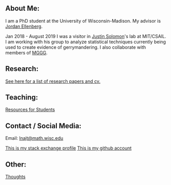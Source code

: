 ## About Me:
<!---  ![Photo](https://github.com/LorenzoNajt/LorenzoNajt.github.io/blob/master/CoffeeGood.jpg)--->

I am a PhD student at the University of Wisconsin-Madison. My advisor is [Jordan Ellenberg](http://www.math.wisc.edu/~ellenber/).

Jan 2018 - August 2019 I was a visitor in [Justin Solomon](https://people.csail.mit.edu/jsolomon/)'s lab at MIT/CSAIL. I am working with his group to analyze statistical techniques currently being used to create evidence of gerrymandering. I also collaborate with members of [MGGG](https://mggg.org/).


## Research:

[See here for a list of research papers and cv.](https://lorenzonajt.github.io/Research)

## Teaching: 

[Resources for Students](https://lorenzonajt.github.io/Teaching)

## Contact / Social Media:

Email: lnajt@math.wisc.edu

[This is my stack exchange profile](https://stackexchange.com/users/2174622/lorenzo) 
[This is my github account](https://github.com/LorenzoNajt)

## Other:

[Thoughts](https://lorenzonajt.github.io/Thoughts)
